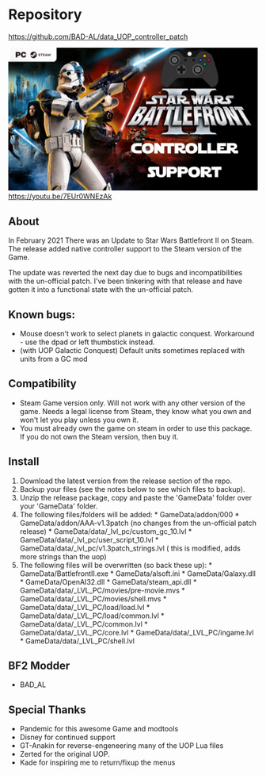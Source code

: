 # Repository
https://github.com/BAD-AL/data_UOP_controller_patch


[![PC Controller Support](ControllerSupportThumbnail.png)](https://youtu.be/7EUr0WNEzAk "PC Controller Support")
https://youtu.be/7EUr0WNEzAk

## About
In February 2021 There was an Update to Star Wars Battlefront II on Steam.
The release added native controller support to the Steam version of the Game.

The update was reverted the next day due to bugs and incompatibilities with the un-official patch. 
I've been tinkering with that release and have gotten it into a functional state with the un-official patch.

## Known bugs:
 * Mouse doesn't work to select planets in galactic conquest. Workaround - use the dpad or left thumbstick instead.
 * (with UOP Galactic Conquest) Default units sometimes replaced with units from a GC mod 

## Compatibility
 * Steam Game version only. Will not work with any other version of the game. Needs a legal license from Steam, they know what you own and won't let you play unless you own it.
 * You must already own the game on steam in order to use this package. If you do not own the Steam version, then buy it.

 ## Install
  1. Download the latest version from the release section of the repo.
  2. Backup your files (see the notes below to see which files to backup).
  3. Unzip the release package, copy and paste the 'GameData' folder over your 'GameData' folder.
  4. The following files/folders will be added:
    * GameData/addon/000
    * GameData/addon/AAA-v1.3patch (no changes from the un-official patch release)
    * GameData/data/_lvl_pc/custom_gc_10.lvl
    * GameData/data/_lvl_pc/user_script_10.lvl
    * GameData/data/_lvl_pc/v1.3patch_strings.lvl ( this is modified, adds more strings than the uop)
  5. The following files will be overwritten (so back these up):
    * GameData/BattlefrontII.exe
    * GameData/alsoft.ini
    * GameData/Galaxy.dll
    * GameData/OpenAI32.dll
    * GameData/steam_api.dll
    * GameData/data/_LVL_PC/movies/pre-movie.mvs
    * GameData/data/_LVL_PC/movies/shell.mvs
    * GameData/data/_LVL_PC/load/load.lvl
    * GameData/data/_LVL_PC/load/common.lvl
    * GameData/data/_LVL_PC/common.lvl
    * GameData/data/_LVL_PC/core.lvl
    * GameData/data/_LVL_PC/ingame.lvl
    * GameData/data/_LVL_PC/shell.lvl

## BF2 Modder
 * BAD_AL

## Special Thanks
 * Pandemic for this awesome Game and modtools
 * Disney for continued support
 * GT-Anakin for reverse-engeneering many of the UOP Lua files
 * Zerted for the original UOP.
 * Kade for inspiring me to return/fixup the menus